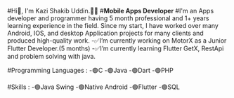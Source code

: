 #Hi👋, I'm Kazi Shakib Uddin.👨‍💻
#**Mobile Apps Developer**
#I'm an Apps developer and programmer having 5 month professional and 1+ years learning experience in the field. 
Since my start, I have worked over many Android, IOS, and desktop Application projects for many clients and produced high-quality work.
-✅I’m currently working on MotorX as a Junior Flutter Developer.(5 months)
-✅I’m currently learning Flutter GetX, RestApi and problem solving with java.

#Programming Languages :
-🟢C
-🟢Java
-🟢Dart
-🟢PHP

#Skills :
-🟢Java Swing
-🟢Native Android
-🟢Flutter
-🟢SQL

